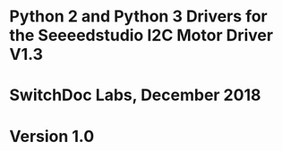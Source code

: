 #
# Python 2 and Python 3 Drivers for the Seeeedstudio I2C Motor Driver V1.3
#
# SwitchDoc Labs, December 2018
#
# Version 1.0
